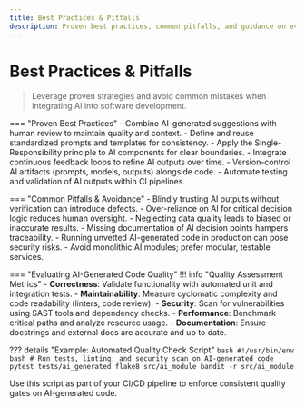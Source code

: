 ```yaml
---
title: Best Practices & Pitfalls
description: Proven best practices, common pitfalls, and guidance on evaluating AI-generated code quality.
---
```


# Best Practices & Pitfalls

> Leverage proven strategies and avoid common mistakes when integrating AI into software development.

=== "Proven Best Practices"
    - Combine AI-generated suggestions with human review to maintain quality and context.
    - Define and reuse standardized prompts and templates for consistency.
    - Apply the Single-Responsibility principle to AI components for clear boundaries.
    - Integrate continuous feedback loops to refine AI outputs over time.
    - Version-control AI artifacts (prompts, models, outputs) alongside code.
    - Automate testing and validation of AI outputs within CI pipelines.

=== "Common Pitfalls & Avoidance"
    - Blindly trusting AI outputs without verification can introduce defects.
    - Over-reliance on AI for critical decision logic reduces human oversight.
    - Neglecting data quality leads to biased or inaccurate results.
    - Missing documentation of AI decision points hampers traceability.
    - Running unvetted AI-generated code in production can pose security risks.
    - Avoid monolithic AI modules; prefer modular, testable services.

=== "Evaluating AI-Generated Code Quality"
!!! info "Quality Assessment Metrics"
    - **Correctness**: Validate functionality with automated unit and integration tests.
    - **Maintainability**: Measure cyclomatic complexity and code readability (linters, code review).
    - **Security**: Scan for vulnerabilities using SAST tools and dependency checks.
    - **Performance**: Benchmark critical paths and analyze resource usage.
    - **Documentation**: Ensure docstrings and external docs are accurate and up to date.

??? details "Example: Automated Quality Check Script"
    ```bash
    #!/usr/bin/env bash
    # Run tests, linting, and security scan on AI-generated code
    pytest tests/ai_generated
    flake8 src/ai_module
    bandit -r src/ai_module
    ```

Use this script as part of your CI/CD pipeline to enforce consistent quality gates on AI-generated code.
